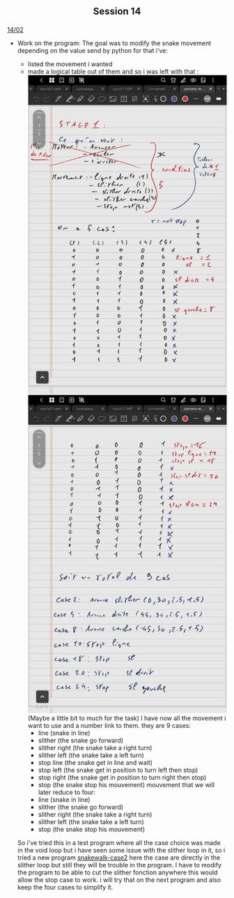 ## <p align=center> Session 14
<ins>14/02</ins>

- Work on the program:
    The goal was to modify the snake movement depending on the value send by python
    for that i've: 
    - listed the movement i wanted 
    - made a logical table out of them
    and so i was left with that : ![table_logique1](https://github.com/YOUSSNDR/PolySnake/blob/597d010115ae88e9abda92383aeb4ddf81eb186f/Rapports/Soufiani%20Younousse/images%20younousse/table%20logique1.jpg) ![table_logique2](https://github.com/YOUSSNDR/PolySnake/blob/15777205acda2ff8ac74c616b032026ad5cf631f/Rapports/Soufiani%20Younousse/images%20younousse/table%20logique2.jpg)
    (Maybe a little bit to much for the task) I have now all the movement i want to use and a number link to them.
    they are 9 cases:
        - line (snake in line)
        - slither (the snake go forward)
        - slither right (the snake take a right turn)
        - slither left (the snake take a left turn)
        - stop line (the snake get in line and wait)
        - stop left (the snake get in position to turn left then stop) 
        - stop right (the snake get in position to turn right then stop)
        - stop (the snake stop his mouvement)
             mouvement that we will later reduce to four:
        - line (snake in line)
        - slither (the snake go forward)
        - slither right (the snake take a right turn)
        - slither left (the snake take a left turn)
        - stop (the snake stop his mouvement)
    
    So i've tried this in a test program
    where all the case choice was made in the void loop but i have seen some issue with the slither loop in it, so i tried a new program [snakewalk-case2](https://github.com/YOUSSNDR/PolySnake/blob/15777205acda2ff8ac74c616b032026ad5cf631f/programmes/test/test%20mouvement/snakewalk-case2/snakewalk-case2.ino)
    here the case are directly in the slither loop but still they will be trouble in the program.
    I have to modify the program to be able to cut the slither fonction anywhere this would allow the stop case to work.
    i will try that on the next program and also keep the four cases to simplify it.
